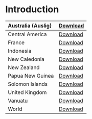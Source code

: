 # Introduction #

| Australia (Auslig) | [Download](https://biolink.googlecode.com/svn/trunk/DataFiles/Gazetteer/Australian%20Gazetteer%20(Auslig).gaz) |
|:-------------------|:---------------------------------------------------------------------------------------------------------------|
| Central America    | [Download](https://biolink.googlecode.com/svn/trunk/DataFiles/Gazetteer/Central%20American%20Gazetteer.gaz)    |
| France             | [Download](https://biolink.googlecode.com/svn/trunk/DataFiles/Gazetteer/France.gaz)                            |
| Indonesia          | [Download](https://biolink.googlecode.com/svn/trunk/DataFiles/Gazetteer/Indonesian%20Gazetteer.gaz)            |
| New Caledonia      | [Download](https://biolink.googlecode.com/svn/trunk/DataFiles/Gazetteer/New%20Caledonia%20Gazetteer.gaz)       |
| New Zealand        | [Download](https://biolink.googlecode.com/svn/trunk/DataFiles/Gazetteer/New%20Zealand%20Gazetteer.gaz)         |
| Papua New Guinea   | [Download](https://biolink.googlecode.com/svn/trunk/DataFiles/Gazetteer/Papua%20New%20Guinea%20Gazetteer.gaz)  |
| Solomon Islands    | [Download](https://biolink.googlecode.com/svn/trunk/DataFiles/Gazetteer/Solomon%20Islands%20Gazetteer.gaz)     |
| United Kingdom     | [Download](https://biolink.googlecode.com/svn/trunk/DataFiles/Gazetteer/United%20Kingdom.gaz)                  |
| Vanuatu            | [Download](https://biolink.googlecode.com/svn/trunk/DataFiles/Gazetteer/Vanuatu%20Gazetteer.gaz)               |
| World              | [Download](https://biolink.googlecode.com/svn/trunk/DataFiles/Gazetteer/WorldGaz.gaz)                          |